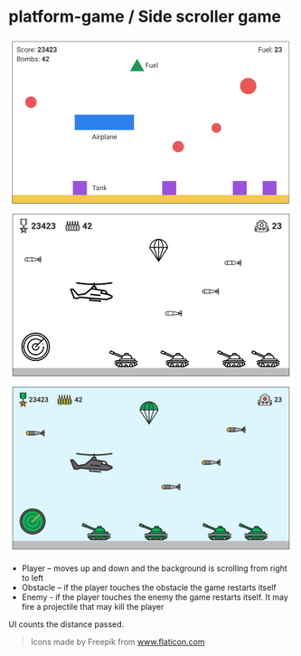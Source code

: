 # platform-game / Side scroller game

![](platform-game-wireframe-1.png)
![](platform-game-wireframe-2.png)
![](platform-game-mockup.png)


- Player – moves up and down and the background is scrolling from right to left
- Obstacle – if the player touches the obstacle the game restarts itself
- Enemy - if the player touches the enemy the game restarts itself. It may fire a projectile
that may kill the player

UI counts the distance passed.

> Icons made by Freepik from www.flaticon.com
